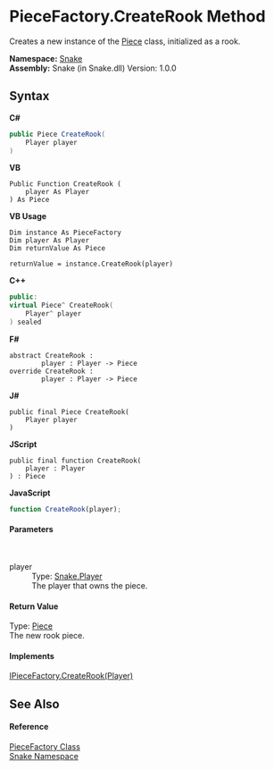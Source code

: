 # PieceFactory.CreateRook Method 
 

Creates a new instance of the <a href="T_Snake_Piece">Piece</a> class, initialized as a rook.

**Namespace:**&nbsp;<a href="N_Snake">Snake</a><br />**Assembly:**&nbsp;Snake (in Snake.dll) Version: 1.0.0

## Syntax

**C#**<br />
``` C#
public Piece CreateRook(
	Player player
)
```

**VB**<br />
``` VB
Public Function CreateRook ( 
	player As Player
) As Piece
```

**VB Usage**<br />
``` VB Usage
Dim instance As PieceFactory
Dim player As Player
Dim returnValue As Piece

returnValue = instance.CreateRook(player)
```

**C++**<br />
``` C++
public:
virtual Piece^ CreateRook(
	Player^ player
) sealed
```

**F#**<br />
``` F#
abstract CreateRook : 
        player : Player -> Piece 
override CreateRook : 
        player : Player -> Piece 
```

**J#**<br />
``` J#
public final Piece CreateRook(
	Player player
)
```

**JScript**<br />
``` JScript
public final function CreateRook(
	player : Player
) : Piece
```

**JavaScript**<br />
``` JavaScript
function CreateRook(player);
```


#### Parameters
&nbsp;<dl><dt>player</dt><dd>Type: <a href="T_Snake_Player">Snake.Player</a><br />The player that owns the piece.</dd></dl>

#### Return Value
Type: <a href="T_Snake_Piece">Piece</a><br />The new rook piece.

#### Implements
<a href="M_Snake_IPieceFactory_CreateRook">IPieceFactory.CreateRook(Player)</a><br />

## See Also


#### Reference
<a href="T_Snake_PieceFactory">PieceFactory Class</a><br /><a href="N_Snake">Snake Namespace</a><br />